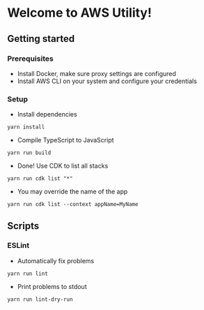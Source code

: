 # Welcome to AWS Utility!

## Getting started

### Prerequisites

* Install Docker, make sure proxy settings are configured
* Install AWS CLI on your system and configure your credentials

### Setup

* Install dependencies

`yarn install`

* Compile TypeScript to JavaScript

`yarn run build`

* Done! Use CDK to list all stacks

`yarn run cdk list "*"`

* You may override the name of the app

`yarn run cdk list --context appName=MyName`

## Scripts

### ESLint

* Automatically fix problems

`yarn run lint`

* Print problems to stdout

`yarn run lint-dry-run`